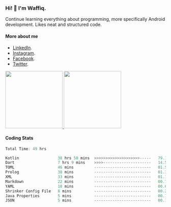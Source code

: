 ### Hi! 👋 I'm Waffiq.

Continue learning everything about programming, more specifically Android development. Likes neat and structured code.

#### More about me 
- [LinkedIn](https://www.linkedin.com/in/waffiqaziz/).
- [Instagram](https://www.instagram.com/waffiqaziz/).
- [Facebook](https://web.facebook.com/WaffiqAziz/).
- [Twitter](https://twitter.com/AzizWaffiq).

<p align="left">
<a href="https://github.com/waffiqaziz">
  <img height="180em" src="https://github-readme-stats-eight-theta.vercel.app/api?username=waffiqaziz&show_icons=true&theme=algolia&include_all_commits=true&count_private=true"/>
  <img height="180em" src="https://github-readme-stats-eight-theta.vercel.app/api/top-langs/?username=waffiqaziz&layout=compact&langs_count=8&theme=algolia"/>
</a>
</p>

#### Coding Stats
<!--START_SECTION:waka-->

```rust
Total Time: 49 hrs

Kotlin                 38 hrs 50 mins  >>>>>>>>>>>>>>>>>>>>-----   79.15 %
Dart                   7 hrs 9 mins    >>>>---------------------   14.59 %
TOML                   46 mins         -------------------------   01.56 %
Prolog                 38 mins         -------------------------   01.32 %
XML                    33 mins         -------------------------   01.14 %
Markdown               22 mins         -------------------------   00.77 %
YAML                   18 mins         -------------------------   00.63 %
Shrinker Config File   8 mins          -------------------------   00.28 %
Java Properties        5 mins          -------------------------   00.19 %
JSON                   5 mins          -------------------------   00.18 %
```

<!--END_SECTION:waka-->
